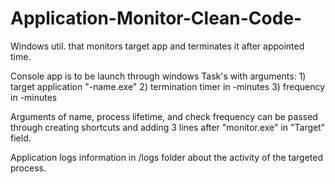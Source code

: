 # Application-Monitor-Clean-Code-
Windows util. that monitors target app and terminates it after appointed time.

Console app is to be launch through windows Task's with arguments: 1) target application "-name.exe" 2) termination timer in -minutes 3) frequency in -minutes

Arguments of name, process lifetime, and check frequency can be passed through creating shortcuts and adding 3 lines after "monitor.exe" in "Target" field.

Application logs information in /logs folder about the activity of the targeted process.
